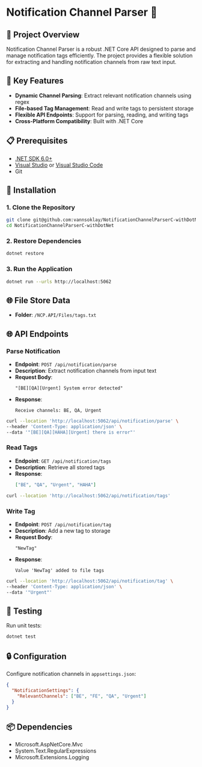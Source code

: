 # Notification Channel Parser 📡

## 🌟 Project Overview

Notification Channel Parser is a robust .NET Core API designed to parse and manage notification tags efficiently. The project provides a flexible solution for extracting and handling notification channels from raw text input.

## 🚀 Key Features

- **Dynamic Channel Parsing**: Extract relevant notification channels using regex
- **File-based Tag Management**: Read and write tags to persistent storage
- **Flexible API Endpoints**: Support for parsing, reading, and writing tags
- **Cross-Platform Compatibility**: Built with .NET Core

## 📋 Prerequisites

- [.NET SDK 6.0+](https://dotnet.microsoft.com/download)
- [Visual Studio](https://visualstudio.microsoft.com/) or [Visual Studio Code](https://code.visualstudio.com/)
- Git

## 🔧 Installation

### 1. Clone the Repository

```bash
git clone git@github.com:vannsoklay/NotificationChannelParserC-withDotNet.git
cd NotificationChannelParserC-withDotNet
```

### 2. Restore Dependencies

```bash
dotnet restore
```

### 3. Run the Application

```bash
dotnet run --urls http://localhost:5062
```

## 🌐 File Store Data
- **Folder**: `/NCP.API/Files/tags.txt`


## 🌐 API Endpoints

### Parse Notification

- **Endpoint**: `POST /api/notification/parse`
- **Description**: Extract notification channels from input text
- **Request Body**: 
  ```
  "[BE][QA][Urgent] System error detected"
  ```
- **Response**:
  ```
  Receive channels: BE, QA, Urgent
  ```
```bash
curl --location 'http://localhost:5062/api/notification/parse' \
--header 'Content-Type: application/json' \
--data '"[BE][QA][HAHA][Urgent] there is error"'
```

### Read Tags

- **Endpoint**: `GET /api/notification/tags`
- **Description**: Retrieve all stored tags
- **Response**:
  ```json
  ["BE", "QA", "Urgent", "HAHA"]
  ```

```bash
curl --location 'http://localhost:5062/api/notification/tags'
```

### Write Tag

- **Endpoint**: `POST /api/notification/tag`
- **Description**: Add a new tag to storage
- **Request Body**: 
  ```
  "NewTag"
  ```
- **Response**:
  ```
  Value 'NewTag' added to file tags
  ```
```bash
curl --location 'http://localhost:5062/api/notification/tag' \
--header 'Content-Type: application/json' \
--data '"Urgent"'
```

## 🧪 Testing

Run unit tests:
```bash
dotnet test
```

## 🔒 Configuration

Configure notification channels in `appsettings.json`:
```json
{
  "NotificationSettings": {
    "RelevantChannels": ["BE", "FE", "QA", "Urgent"]
  }
}
```

## 📦 Dependencies

- Microsoft.AspNetCore.Mvc
- System.Text.RegularExpressions
- Microsoft.Extensions.Logging